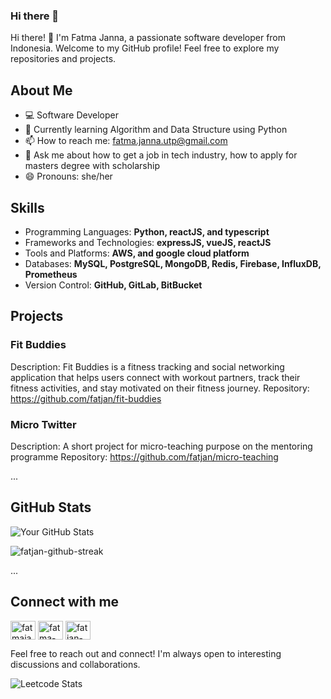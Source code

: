 ### Hi there 👋

<!--
**fatjan/fatjan** is a ✨ _special_ ✨ repository because its `README.md` (this file) appears on your GitHub profile.

Here are some ideas to get you started:

- 🔭 I’m currently working on ...
- 🌱 I’m currently learning ...
- 👯 I’m looking to collaborate on ...
- 🤔 I’m looking for help with ...
- 💬 Ask me about ...
- 📫 How to reach me: ...
- 😄 Pronouns: ...
- ⚡ Fun fact: ...
-->

Hi there! 👋 I'm Fatma Janna, a passionate software developer from Indonesia. Welcome to my GitHub profile! Feel free to explore my repositories and projects. 

## About Me

- 💻 Software Developer
- 🌱 Currently learning Algorithm and Data Structure using Python
- 📫 How to reach me: fatma.janna.utp@gmail.com
- 💬 Ask me about how to get a job in tech industry, how to apply for masters degree with scholarship
- 😄 Pronouns: she/her

## Skills

- Programming Languages: **Python, reactJS, and typescript**
- Frameworks and Technologies: **expressJS, vueJS, reactJS**
- Tools and Platforms: **AWS, and  google cloud platform**
- Databases: **MySQL, PostgreSQL, MongoDB, Redis, Firebase, InfluxDB, Prometheus**
- Version Control: **GitHub, GitLab, BitBucket**

## Projects

### Fit Buddies

Description: Fit Buddies is a fitness tracking and social networking application that helps users connect with workout partners, track their fitness activities, and stay motivated on their fitness journey.
Repository: https://github.com/fatjan/fit-buddies

### Micro Twitter

Description: A short project for micro-teaching purpose on the mentoring programme
Repository: https://github.com/fatjan/micro-teaching

...

## GitHub Stats

![Your GitHub Stats](https://github-readme-stats.vercel.app/api?username=fatjan&show_icons=true&theme=dark)

<p><img align="center" src="https://github-readme-streak-stats.herokuapp.com/?user=fatjan&theme=default" alt="fatjan-github-streak" /></p>

...
## Connect with me
<a href="https://twitter.com/fatmajanna" target="blank"><img align="center" src="https://raw.githubusercontent.com/rahuldkjain/github-profile-readme-generator/master/src/images/icons/Social/twitter.svg" alt="fatmajanna-twitter-profile" height="30" width="40" /></a>
<a href="https://linkedin.com/in/fatma-janna-79803475" target="blank"><img align="center" src="https://raw.githubusercontent.com/rahuldkjain/github-profile-readme-generator/master/src/images/icons/Social/linked-in-alt.svg" alt="fatma-janna-79803475-linkedin-profile" height="30" width="40" /></a>
<a href="https://www.leetcode.com/fatjan" target="blank"><img align="center" src="https://raw.githubusercontent.com/rahuldkjain/github-profile-readme-generator/master/src/images/icons/Social/leet-code.svg" alt="fatjan-leetcode" height="30" width="40" /></a>
</p>

Feel free to reach out and connect! I'm always open to interesting discussions and collaborations.

![Leetcode Stats](https://leetcard.jacoblin.cool/fatjan?ext=contest)

